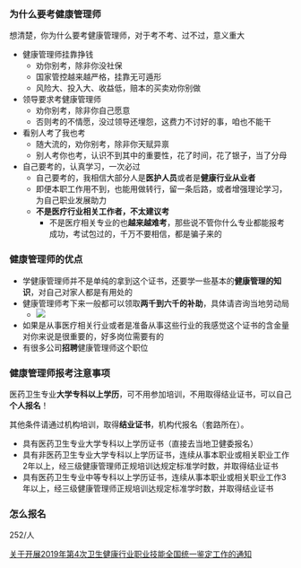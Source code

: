 ### 为什么要考健康管理师

想清楚，你为什么要考健康管理师，对于考不考、过不过，意义重大

* 健康管理师挂靠挣钱
  * 劝你别考，除非你没社保
  * 国家管控越来越严格，挂靠无可遁形
  * 风险大、投入大、收益低，赔本的买卖劝你别做
* 领导要求考健康管理师
  * 劝你别考，除非你自己愿意
  * 否则考的不情愿，没过领导还埋怨，这费力不讨好的事，咱也不能干
* 看别人考了我也考
  * 随大流的，劝你别考，除非你天赋异禀
  * 别人考你也考，认识不到其中的重要性，花了时间，花了银子，当了分母
* 自己要考的，认真学习，一次必过
  * 自己要考的，我相信大部分人是**医护人员**或者是**健康行业从业者**
  * 即便本职工作用不到，也能用做转行，留一条后路，或者增强理论学习，为自己职业发展助力
  * **不是医疗行业相关工作者，不太建议考**
    * 不是医疗相关专业的也**越来越难考**，那些说不管你什么专业都能报考成功，考试包过的，千万不要相信，都是骗子来的

### 健康管理师的优点

* 学健康管理师并不是单纯的拿到这个证书，还要学一些基本的**健康管理的知识**，对自己对家人都是有用处的
* 健康管理师考下来一般都可以领取**两千到六千的补助**，具体请咨询当地劳动局
  * ![](https://pic3.zhimg.com/80/v2-ef6289b6b9b51fe3c80599d6f67cc76d_720w.jpg)
* 如果是从事医疗相关行业或者是准备从事这些行业的我感觉这个证书的含金量对你来说是很重要的，好多岗位需要有的
* 有很多公司**招聘**健康管理师这个职位

### 健康管理师报考注意事项

医药卫生专业**大学专科以上学历**，可不用参加培训，不用取得结业证书，可以自己**个人报名**！

其他条件请通过机构培训，取得**结业证书**，机构代报名（套路所在）。

* 具有医药卫生专业大学专科以上学历证书（直接去当地卫健委报名）
* 具有非医药卫生专业大学专科以上学历证书，连续从事本职业或相关职业工作2年以上，经三级健康管理师正规培训达规定标准学时数，并取得结业证书
* 具有医药卫生专业中等专科以上学历证书，连续从事本职业或相关职业工作3年以上，经三级健康管理师正规培训达规定标准学时数，并取得结业证书

### 怎么报名

252/人

[关于开展2019年第4次卫生健康行业职业技能全国统一鉴定工作的通知](http://www.hnyyws.com/NoticeShow.asp?id=4162)